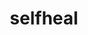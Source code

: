 ---
id: 2
title: selfheal
description: breaking the barriers of a traditional and legacy AMS, selfheal offers a next-gen solution to help CIOs reduce service desk costs, optimize cloud spending and automate and enhance IT operations through AI, data analytics and ML approaches.
tech: flask mongodb aws
logo: /images/selfheal.png
website: https://genisys-group.com/ams-service/
---